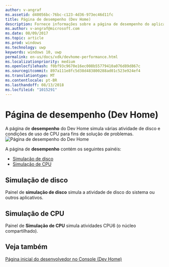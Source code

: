 ```yaml
---
author: v-angraf
ms.assetid: d40056bc-76bc-c123-4d36-973ec46d11fc
title: Página de desempenho (Dev Home)
description: Fornece informações sobre a página de desempenho do aplicativo Dev Home para um Xbox.
ms.author: v-angraf@microsoft.com
ms.date: 08/09/2017
ms.topic: article
ms.prod: windows
ms.technology: uwp
keywords: windows 10, uwp
permalink: en-us/docs/xdk/devhome-performance.html
ms.localizationpriority: medium
ms.openlocfilehash: f0bf93c9670e16ec008b55779410a076d89d867c
ms.sourcegitcommit: 897a111e8fc5d38d483800288ad01c523e924ef4
ms.translationtype: MT
ms.contentlocale: pt-BR
ms.lasthandoff: 08/13/2018
ms.locfileid: "1015291"
---
```

# <a name="performance-page-dev-home"></a>Página de desempenho (Dev Home)
   
  
A página de **desempenho** do Dev Home simula várias atividade de disco e condições de uso de CPU para fins de solução de problemas.   
 ![Página de desempenho do Dev Home](images/devhome_performance.png)   
  
A página de **desempenho** contém os seguintes painéis:   
 
   *  [Simulação de disco](#ID4EEB)  
   *  [Simulação de CPU](#ID4EOB)  

 
<a id="ID4EEB"></a>

   

## <a name="disk-simulation"></a>Simulação de disco  
   
  
Painel de **simulação de disco** simula a atividade de disco do sistema ou outros aplicativos.   
  
<a id="ID4EOB"></a>

   

## <a name="cpu-simulation"></a>Simulação de CPU  
   
  
Painel de **Simulação de CPU** simula atividades CPU6 (o núcleo compartilhado).   
  
<a id="ID4EYB"></a>

   

## <a name="see-also"></a>Veja também  
 [Página inicial do desenvolvedor no Console (Dev Home)](dev-home.md)

  